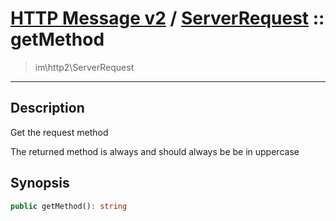 # [HTTP Message v2](http2.md) / [ServerRequest](http2-ServerRequest.md) :: getMethod
 > im\http2\ServerRequest
____

## Description
Get the request method

The returned method is always and should always be
be in uppercase

## Synopsis
```php
public getMethod(): string
```
